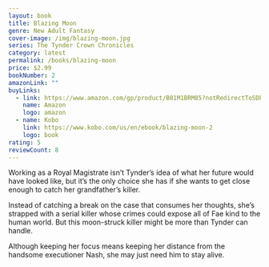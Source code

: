 ```yaml
---
layout: book
title: Blazing Moon
genre: New Adult Fantasy
cover-image: /img/blazing-moon.jpg
series: The Tynder Crown Chronicles
category: latest
permalink: /books/blazing-moon
price: $2.99
bookNumber: 2
amazonLink: ""
buyLinks:
  - link: https://www.amazon.com/gp/product/B01M1BRM85?notRedirectToSDP=1&ref_=dbs_mng_calw_1&storeType=ebooks
    name: Amazon
    logo: amazon
  - name: Kobo
    link: https://www.kobo.com/us/en/ebook/blazing-moon-2
    logo: book
rating: 5
reviewCount: 8
---
```

Working as a Royal Magistrate isn’t Tynder’s idea of what her future would have looked like, but it’s the only choice she has if she wants to get close enough to catch her grandfather’s killer.

Instead of catching a break on the case that consumes her thoughts, she’s strapped with a serial killer whose crimes could expose all of Fae kind to the human world. But this moon-struck killer might be more than Tynder can handle.

Although keeping her focus means keeping her distance from the handsome executioner Nash, she may just need him to stay alive.
